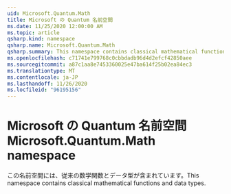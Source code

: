 ```yaml
---
uid: Microsoft.Quantum.Math
title: Microsoft の Quantum 名前空間
ms.date: 11/25/2020 12:00:00 AM
ms.topic: article
qsharp.kind: namespace
qsharp.name: Microsoft.Quantum.Math
qsharp.summary: This namespace contains classical mathematical functions and data types.
ms.openlocfilehash: c71741e799768c0cbbdadb96d4d2efcf42850aee
ms.sourcegitcommit: a87c1aa8e7453360025e47ba614f25b02ea84ec3
ms.translationtype: MT
ms.contentlocale: ja-JP
ms.lasthandoff: 11/26/2020
ms.locfileid: "96195156"
---
```

# <a name="microsoftquantummath-namespace"></a><span data-ttu-id="35a1b-102">Microsoft の Quantum 名前空間</span><span class="sxs-lookup"><span data-stu-id="35a1b-102">Microsoft.Quantum.Math namespace</span></span>

<span data-ttu-id="35a1b-103">この名前空間には、従来の数学関数とデータ型が含まれています。</span><span class="sxs-lookup"><span data-stu-id="35a1b-103">This namespace contains classical mathematical functions and data types.</span></span>

